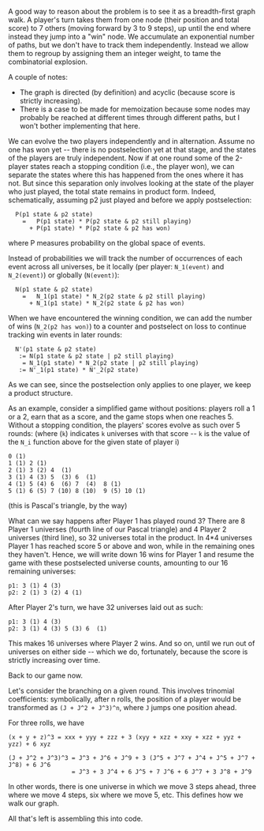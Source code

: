 A good way to reason about the problem is to see it as a breadth-first graph
walk. A player's turn takes them from one node (their position and total score)
to 7 others (moving forward by 3 to 9 steps), up until the end where instead
they jump into a "win" node. We accumulate an exponential number of paths, but
we don't have to track them independently. Instead we allow them to regroup by
assigning them an integer weight, to tame the combinatorial explosion.

A couple of notes:

 - The graph is directed (by definition) and acyclic (because score is strictly
   increasing).
 - There is a case to be made for memoization because some nodes may probably
   be reached at different times through different paths, but I won't bother
   implementing that here.

We can evolve the two players independently and in alternation. Assume no one
has won yet -- there is no postselection yet at that stage, and the states of
the players are truly independent. Now if at one round some of the 2-player
states reach a stopping condition (i.e., the player won), we can separate the
states where this has happened from the ones where it has not. But since this
separation only involves looking at the state of the player who just played,
the total state remains in product form. Indeed, schematically, assuming p2
just played and before we apply postselection:

```
  P(p1 state & p2 state)
    =   P(p1 state) * P(p2 state & p2 still playing)
      + P(p1 state) * P(p2 state & p2 has won)
```

where P measures probability on the global space of events.

Instead of probabilities we will track the number of occurrences of each
event across all universes, be it locally (per player: `N_1(event)` and
`N_2(event)`) or globally (`N(event)`):

```
  N(p1 state & p2 state)
    =   N_1(p1 state) * N_2(p2 state & p2 still playing)
      + N_1(p1 state) * N_2(p2 state & p2 has won)
```

When we have encountered the winning condition, we can add the number of wins
(`N_2(p2 has won)`) to a counter and postselect on loss to continue tracking win
events in later rounds:

```
  N'(p1 state & p2 state)
   := N(p1 state & p2 state | p2 still playing)
    = N_1(p1 state) * N_2(p2 state | p2 still playing)
   := N'_1(p1 state) * N'_2(p2 state)
```

As we can see, since the postselection only applies to one player, we keep a
product structure.

As an example, consider a simplified game without positions: players roll a 1
or a 2, earn that as a score, and the game stops when one reaches 5. Without a
stopping condition, the players' scores evolve as such over 5 rounds: (where
(`k`) indicates `k` universes with that score -- `k` is the value of the `N_i`
function above for the given state of player i)

```
0 (1)
1 (1) 2 (1)
2 (1) 3 (2) 4  (1)
3 (1) 4 (3) 5  (3) 6  (1)
4 (1) 5 (4) 6  (6) 7  (4)  8 (1)
5 (1) 6 (5) 7 (10) 8 (10)  9 (5) 10 (1)
```

(this is Pascal's triangle, by the way)

What can we say happens after Player 1 has played round 3? There are 8 Player 1
universes (fourth line of our Pascal triangle) and 4 Player 2 universes (third
line), so 32 universes total in the product. In 4\*4 universes Player 1 has
reached score 5 or above and won, while in the remaining ones they haven't.
Hence, we will write down 16 wins for Player 1 and resume the game with these
postselected universe counts, amounting to our 16 remaining universes:

```
p1: 3 (1) 4 (3)
p2: 2 (1) 3 (2) 4 (1)
```

After Player 2's turn, we have 32 universes laid out as such:

```
p1: 3 (1) 4 (3)
p2: 3 (1) 4 (3) 5 (3) 6  (1)
```

This makes 16 universes where Player 2 wins. And so on, until we run out of
universes on either side -- which we do, fortunately, because the score is
strictly increasing over time.

Back to our game now.

Let's consider the branching on a given round. This involves trinomial
coefficients: symbolically, after n rolls, the position of a player would be
transformed as `(J + J^2 + J^3)^n`, where `J` jumps one position ahead.

For three rolls, we have

```
(x + y + z)^3 = xxx + yyy + zzz + 3 (xyy + xzz + xxy + xzz + yyz + yzz) + 6 xyz

(J + J^2 + J^3)^3 = J^3 + J^6 + J^9 + 3 (J^5 + J^7 + J^4 + J^5 + J^7 + J^8) + 6 J^6
                  = J^3 + 3 J^4 + 6 J^5 + 7 J^6 + 6 J^7 + 3 J^8 + J^9
```

In other words, there is one universe in which we move 3 steps ahead, three
where we move 4 steps, six where we move 5, etc. This defines how we walk our
graph.

All that's left is assembling this into code.
